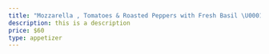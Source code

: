 ```yaml
---
title: "Mozzarella , Tomatoes & Roasted Peppers with Fresh Basil \U0001F33F Platter             "
description: this is a description
price: $60
type: appetizer
---
```


